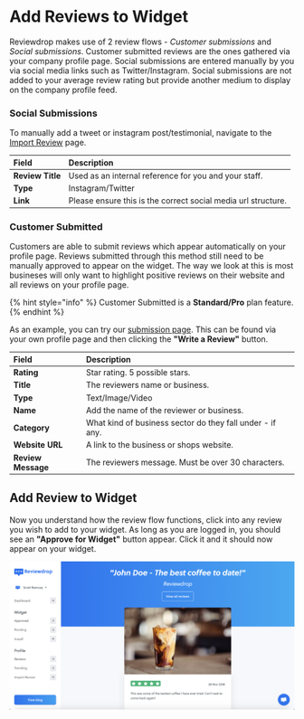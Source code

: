 # Add Reviews to Widget

Reviewdrop makes use of 2 review flows - _Customer submissions_ and _Social submissions_. Customer submitted reviews are the ones gathered via your company profile page. Social submissions are entered manually by you via social media links such as Twitter/Instagram. Social submissions are not added to your average review rating but provide another medium to display on the company profile feed.

### Social Submissions

To manually add a tweet or instagram post/testimonial, navigate to the [Import Review](https://reviewdrop.io/reviews/create) page.

| Field | Description |
| :--- | :--- |
| **Review Title** | Used as an internal reference for you and your staff. |
| **Type** | Instagram/Twitter |
| **Link** | Please ensure this is the correct social media url structure. |

### Customer Submitted

Customers are able to submit reviews which appear automatically on your profile page. Reviews submitted through this method still need to be manually approved to appear on the widget. The way we look at this is most busineses will only want to highlight positive reviews on their website and all reviews on your profile page.

{% hint style="info" %}
Customer Submitted is a **Standard/Pro** plan feature.
{% endhint %}

As an example, you can try our [submission page](https://reviewdrop.io/review/reviewdrop/submit). This can be found via your own profile page and then clicking the **"Write a Review"** button.

| Field | Description |
| :--- | :--- |
| **Rating** | Star rating. 5 possible stars. |
| **Title** | The reviewers name or business. |
| **Type** | Text/Image/Video |
|  **Name** | Add the name of the reviewer or business. |
| **Category** | What kind of business sector do they fall under - if any. |
| **Website URL** | A link to the business or shops website. |
| **Review Message** | The reviewers message. Must be over 30 characters. |

## Add Review to Widget

Now you understand how the review flow functions, click into any review you wish to add to your widget. As long as you are logged in, you should see an **"Approve for Widget"** button appear. Click it and it should now appear on your widget.

![](../.gitbook/assets/screenshot-2019-01-22-at-06.57.55.png)

